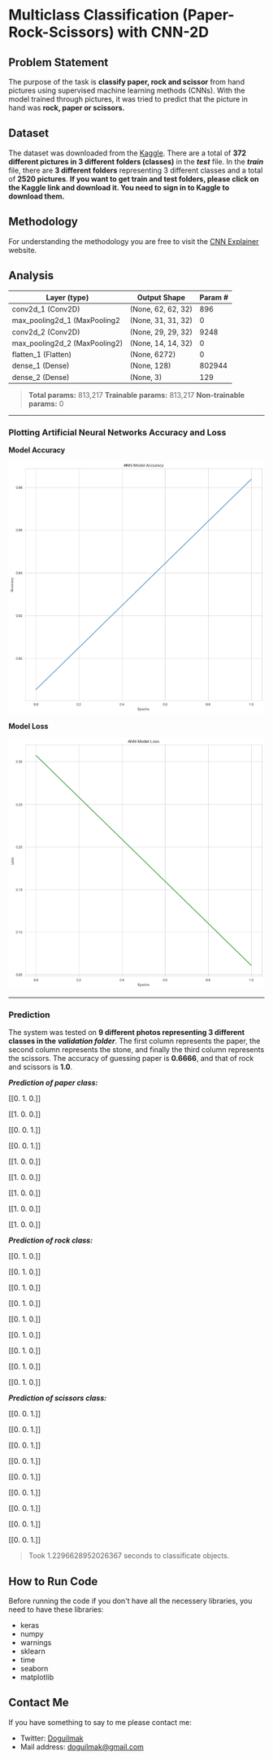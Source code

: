 
#  Multiclass Classification (Paper-Rock-Scissors) with CNN-2D

## Problem Statement

The purpose of the task is **classify paper, rock and scissor** from hand pictures using supervised machine learning methods (CNNs). With the model trained through pictures, it was tried to predict that the picture in hand was **rock, paper or scissors.**

## Dataset

The dataset was downloaded from the [Kaggle](https://www.kaggle.com/sanikamal/rock-paper-scissors-dataset). There are a total of **372 different pictures in 3 different folders (classes)** in the ***test*** file. In the ***train*** file, there are **3 different folders** representing 3 different classes and a total of **2520 pictures**. **If you want to get train and test folders, please click on the Kaggle link and download it. You need to sign in to Kaggle to download them.**

## Methodology

For understanding the methodology you are free to visit the [CNN Explainer](https://poloclub.github.io/cnn-explainer/) website. 



## Analysis

| Layer (type)    | Output Shape |  Param # |
|--|--|--|
| conv2d_1 (Conv2D) | (None, 62, 62, 32) | 896
| max_pooling2d_1 (MaxPooling2 | (None, 31, 31, 32)    | 0
| conv2d_2 (Conv2D) | (None, 29, 29, 32)  | 9248
| max_pooling2d_2 (MaxPooling2) | (None, 14, 14, 32)  | 0
| flatten_1 (Flatten)  | (None, 6272)  | 0
| dense_1 (Dense)   | (None, 128) | 802944
| dense_2 (Dense)   | (None, 3)   | 129 

> **Total params:** 813,217
> **Trainable params:** 813,217
> **Non-trainable params:** 0

---

### Plotting Artificial Neural Networks Accuracy and Loss 

**Model Accuracy**

![classifier_accuracy](Plots/ann_model_accuracy.png)

**Model Loss**

![classifier_loss](Plots/ann_model_loss.png)

---

### Prediction

The system was tested on **9 different photos representing 3 different classes in the** ***validation folder***. The first column represents the paper, the second column represents the stone, and finally the third column represents the scissors. The accuracy of guessing paper is **0.6666**, and that of rock and scissors is **1.0**.

***Prediction of paper class:***

[[0. 1. 0.]]

[[1. 0. 0.]]

[[0. 0. 1.]]

[[0. 0. 1.]]

[[1. 0. 0.]]

[[1. 0. 0.]]

[[1. 0. 0.]]

[[1. 0. 0.]]

[[1. 0. 0.]]

***Prediction of rock class:***

[[0. 1. 0.]]

[[0. 1. 0.]]

[[0. 1. 0.]]

[[0. 1. 0.]]

[[0. 1. 0.]]

[[0. 1. 0.]]

[[0. 1. 0.]]

[[0. 1. 0.]]

[[0. 1. 0.]]

***Prediction of scissors class:***

[[0. 0. 1.]]

[[0. 0. 1.]]

[[0. 0. 1.]]

[[0. 0. 1.]]

[[0. 0. 1.]]

[[0. 0. 1.]]

[[0. 0. 1.]]

[[0. 0. 1.]]

[[0. 0. 1.]]

> Took 1.2296628952026367 seconds to classificate objects.

## How to Run Code

Before running the code if you don't have all the necessery libraries, you need to have these libraries:

 - keras 
 - numpy 
 - warnings 
 - sklearn
 - time
 - seaborn
 - matplotlib
    
## Contact Me

If you have something to say to me please contact me: 

 - Twitter: [Doguilmak](https://twitter.com/Doguilmak)  
 - Mail address: doguilmak@gmail.com
